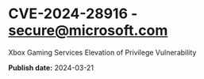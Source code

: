 # CVE-2024-28916 - secure@microsoft.com

Xbox Gaming Services Elevation of Privilege Vulnerability

**Publish date:** 2024-03-21
